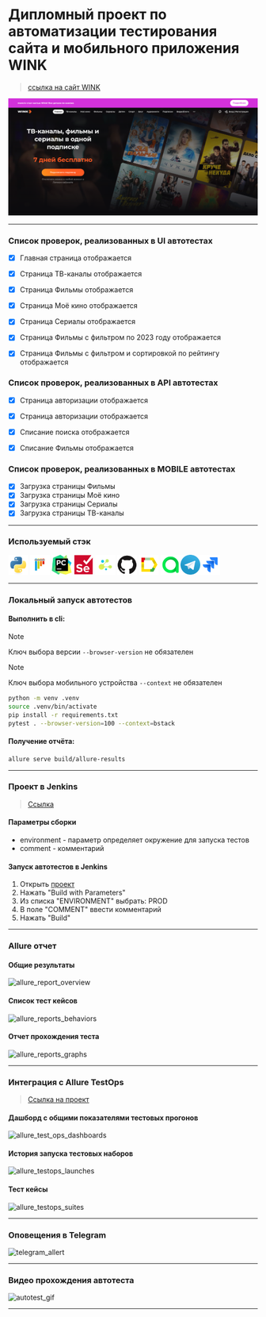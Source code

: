 #  Дипломный проект по автоматизации тестирования сайта и мобильного приложения WINK 
> <a target="_blank" href="https://www.wink.ru">ссылка на сайт WINK</a>

![main page screenshot](./pictures/wink_web.png)

----

### Список проверок, реализованных в UI автотестах

- [x] Главная страница отображается
- [x] Страница ТВ-каналы отображается
- [x] Страница Фильмы отображается 
- [x] Страница Моё кино отображается
- [x] Страница Сериалы отображается
- [x] Страница Фильмы с фильтром по 2023 году отображается
- [x] Страница Фильмы с фильтром и сортировкой по рейтингу отображается


### Список проверок, реализованных в API автотестах

- [x] Страница авторизации отображается
- [x] Страница авторизации отображается
- [x] Списание поиска отображается
- [x] Списание Фильмы отображается


### Список проверок, реализованных в MOBILE автотестах

- [x] Загрузка страницы Фильмы
- [x] Загрузка страницы Моё кино
- [x] Загрузка страницы Сериалы
- [x] Загрузка страницы ТВ-каналы

----

### Используемый стэк

<img title="Python" src="./pictures/python-original.svg" height="40" width="40"/> <img title="Pytest" src="./pictures/pytest-original.svg" height="40" width="40"/> <img title="Pycharm" src="./pictures/pycharm.png" height="40" width="40"/> <img title="Selenium" src="./pictures/selenium-original.svg" height="40" width="40"/> <img title="Selene" src="./pictures/selene.png" height="40" width="40"/> <img title="GitHub" src="./pictures/github-original.svg" height="40" width="40"/> <img title="Allure Report" src="./pictures/Allure_Report.png" height="40" width="40"/> <img title="Allure TestOps" src="./pictures/AllureTestOps.png" height="40" width="40"/><img title="Telegram" src="./pictures/tg.png" height="40" width="40"/><img title="Jira" src="./pictures/jira-original.svg" height="40" width="40"/> 

----

### Локальный запуск автотестов

#### Выполнить в cli:
> [!NOTE]
> Ключ выбора версии `--browser-version` не обязателен

> [!NOTE]
> Ключ выбора мобильного устройства `--context` не обязателен
```bash
python -m venv .venv
source .venv/bin/activate
pip install -r requirements.txt
pytest . --browser-version=100 --context=bstack
```

#### Получение отчёта:
```bash
allure serve build/allure-results
```

----

### Проект в Jenkins
> <a target="_blank" href="https://jenkins.autotests.cloud/job/C08_div50015_diploma1//">Ссылка</a>

#### Параметры сборки


* environment - параметр определяет окружение для запуска тестов
* comment - комментарий


#### Запуск автотестов в Jenkins
1. Открыть <a target="_blank" href="https://jenkins.autotests.cloud/job/lesson15-hw_jenkins_full_project//">проект</a>
2. Нажать "Build with Parameters"
3. Из списка "ENVIRONMENT" выбрать: PROD
4. В поле "COMMENT" ввести комментарий
5. Нажать "Build"

----

### Allure отчет
#### Общие результаты

![allure_report_overview](./pictures/allure_all.jpg)

#### Список тест кейсов

![allure_reports_behaviors](./pictures/allure_behaviors.jpg)

#### Отчет прохождения теста

![allure_reports_graphs](./pictures/test_report.jpg)


----

### Интеграция с Allure TestOps
> <a target="_blank" href="https://allure.autotests.cloud/project/3787/dashboards">Ссылка на проект</a>

#### Дашборд с общими показателями тестовых прогонов

![allure_test_ops_dashboards](./pictures/allure_dashboards.jpg)

#### История запуска тестовых наборов

![allure_testops_launches](./pictures/allure_launches.jpg)

#### Тест кейсы

![allure_testops_suites](./pictures/allure_suites.jpg)

----



### Оповещения в Telegram

![telegram_allert](./pictures/telegram.png)

----

### Видео прохождения автотеста

![autotest_gif](./pictures/video.gif)

----

